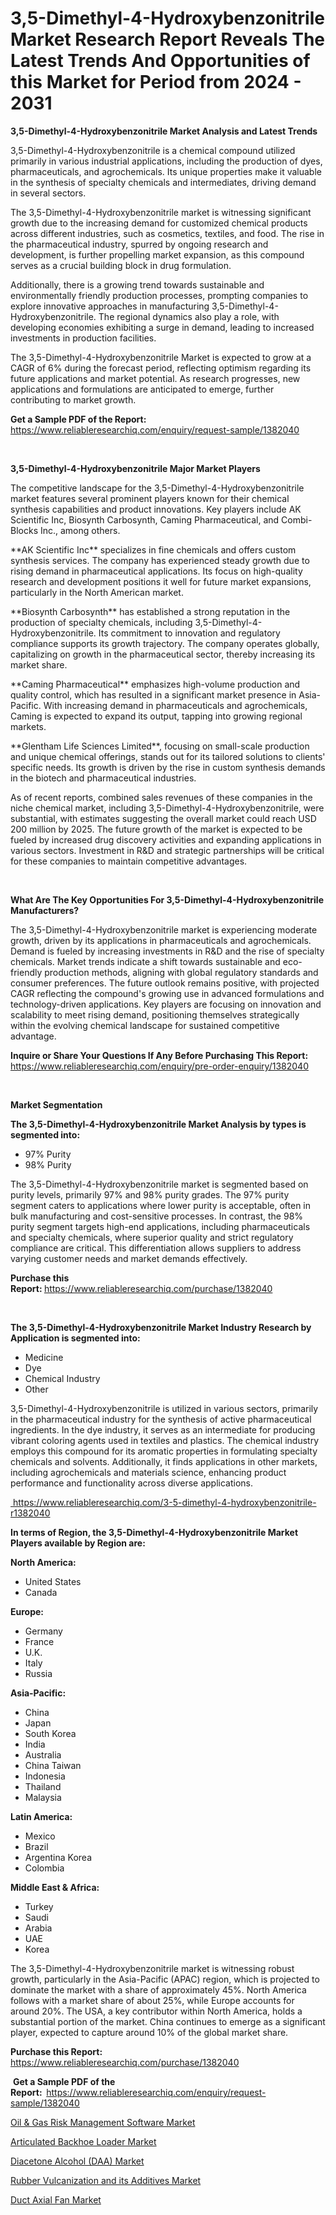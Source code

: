 <p><h1>3,5-Dimethyl-4-Hydroxybenzonitrile Market Research Report Reveals The Latest Trends And Opportunities of this Market for Period from 2024 - 2031</h1></p><p><strong>3,5-Dimethyl-4-Hydroxybenzonitrile Market Analysis and Latest Trends</strong></p>
<p><p>3,5-Dimethyl-4-Hydroxybenzonitrile is a chemical compound utilized primarily in various industrial applications, including the production of dyes, pharmaceuticals, and agrochemicals. Its unique properties make it valuable in the synthesis of specialty chemicals and intermediates, driving demand in several sectors.</p><p>The 3,5-Dimethyl-4-Hydroxybenzonitrile market is witnessing significant growth due to the increasing demand for customized chemical products across different industries, such as cosmetics, textiles, and food. The rise in the pharmaceutical industry, spurred by ongoing research and development, is further propelling market expansion, as this compound serves as a crucial building block in drug formulation.</p><p>Additionally, there is a growing trend towards sustainable and environmentally friendly production processes, prompting companies to explore innovative approaches in manufacturing 3,5-Dimethyl-4-Hydroxybenzonitrile. The regional dynamics also play a role, with developing economies exhibiting a surge in demand, leading to increased investments in production facilities.</p><p>The 3,5-Dimethyl-4-Hydroxybenzonitrile Market is expected to grow at a CAGR of 6% during the forecast period, reflecting optimism regarding its future applications and market potential. As research progresses, new applications and formulations are anticipated to emerge, further contributing to market growth.</p></p>
<p><strong>Get a Sample PDF of the Report:&nbsp;</strong> <a href="https://www.reliableresearchiq.com/enquiry/request-sample/1382040">https://www.reliableresearchiq.com/enquiry/request-sample/1382040</a></p>
<p>&nbsp;</p>
<p><strong>3,5-Dimethyl-4-Hydroxybenzonitrile Major Market Players</strong></p>
<p><p>The competitive landscape for the 3,5-Dimethyl-4-Hydroxybenzonitrile market features several prominent players known for their chemical synthesis capabilities and product innovations. Key players include AK Scientific Inc, Biosynth Carbosynth, Caming Pharmaceutical, and Combi-Blocks Inc., among others.</p><p>**AK Scientific Inc** specializes in fine chemicals and offers custom synthesis services. The company has experienced steady growth due to rising demand in pharmaceutical applications. Its focus on high-quality research and development positions it well for future market expansions, particularly in the North American market.</p><p>**Biosynth Carbosynth** has established a strong reputation in the production of specialty chemicals, including 3,5-Dimethyl-4-Hydroxybenzonitrile. Its commitment to innovation and regulatory compliance supports its growth trajectory. The company operates globally, capitalizing on growth in the pharmaceutical sector, thereby increasing its market share.</p><p>**Caming Pharmaceutical** emphasizes high-volume production and quality control, which has resulted in a significant market presence in Asia-Pacific. With increasing demand in pharmaceuticals and agrochemicals, Caming is expected to expand its output, tapping into growing regional markets.</p><p>**Glentham Life Sciences Limited**, focusing on small-scale production and unique chemical offerings, stands out for its tailored solutions to clients' specific needs. Its growth is driven by the rise in custom synthesis demands in the biotech and pharmaceutical industries.</p><p>As of recent reports, combined sales revenues of these companies in the niche chemical market, including 3,5-Dimethyl-4-Hydroxybenzonitrile, were substantial, with estimates suggesting the overall market could reach USD 200 million by 2025. The future growth of the market is expected to be fueled by increased drug discovery activities and expanding applications in various sectors. Investment in R&D and strategic partnerships will be critical for these companies to maintain competitive advantages.</p></p>
<p>&nbsp;</p>
<p><strong>What Are The Key Opportunities For 3,5-Dimethyl-4-Hydroxybenzonitrile Manufacturers?</strong></p>
<p><p>The 3,5-Dimethyl-4-Hydroxybenzonitrile market is experiencing moderate growth, driven by its applications in pharmaceuticals and agrochemicals. Demand is fueled by increasing investments in R&D and the rise of specialty chemicals. Market trends indicate a shift towards sustainable and eco-friendly production methods, aligning with global regulatory standards and consumer preferences. The future outlook remains positive, with projected CAGR reflecting the compound's growing use in advanced formulations and technology-driven applications. Key players are focusing on innovation and scalability to meet rising demand, positioning themselves strategically within the evolving chemical landscape for sustained competitive advantage.</p></p>
<p><strong>Inquire or Share Your Questions If Any Before Purchasing This Report:</strong> <a href="https://www.reliableresearchiq.com/enquiry/pre-order-enquiry/1382040">https://www.reliableresearchiq.com/enquiry/pre-order-enquiry/1382040</a></p>
<p>&nbsp;</p>
<p><strong>Market Segmentation</strong></p>
<p><strong>The 3,5-Dimethyl-4-Hydroxybenzonitrile Market Analysis by types is segmented into:</strong></p>
<p><ul><li>97% Purity</li><li>98% Purity</li></ul></p>
<p><p>The 3,5-Dimethyl-4-Hydroxybenzonitrile market is segmented based on purity levels, primarily 97% and 98% purity grades. The 97% purity segment caters to applications where lower purity is acceptable, often in bulk manufacturing and cost-sensitive processes. In contrast, the 98% purity segment targets high-end applications, including pharmaceuticals and specialty chemicals, where superior quality and strict regulatory compliance are critical. This differentiation allows suppliers to address varying customer needs and market demands effectively.</p></p>
<p><strong>Purchase this Report:&nbsp;</strong><a href="https://www.reliableresearchiq.com/purchase/1382040">https://www.reliableresearchiq.com/purchase/1382040</a></p>
<p>&nbsp;</p>
<p><strong>The 3,5-Dimethyl-4-Hydroxybenzonitrile Market Industry Research by Application is segmented into:</strong></p>
<p><ul><li>Medicine</li><li>Dye</li><li>Chemical Industry</li><li>Other</li></ul></p>
<p><p>3,5-Dimethyl-4-Hydroxybenzonitrile is utilized in various sectors, primarily in the pharmaceutical industry for the synthesis of active pharmaceutical ingredients. In the dye industry, it serves as an intermediate for producing vibrant coloring agents used in textiles and plastics. The chemical industry employs this compound for its aromatic properties in formulating specialty chemicals and solvents. Additionally, it finds applications in other markets, including agrochemicals and materials science, enhancing product performance and functionality across diverse applications.</p></p>
<p><a href="https://www.reliableresearchiq.com/3-5-dimethyl-4-hydroxybenzonitrile-r1382040">&nbsp;https://www.reliableresearchiq.com/3-5-dimethyl-4-hydroxybenzonitrile-r1382040</a></p>
<p><strong>In terms of Region, the 3,5-Dimethyl-4-Hydroxybenzonitrile Market Players available by Region are:</strong></p>
<p>
    <p> <strong> North America: </strong>
        <ul>
            <li>United States</li>
            <li>Canada</li>
        </ul>
        </p> 
    <p> <strong> Europe: </strong>
        <ul>
            <li>Germany</li>
            <li>France</li>
            <li>U.K.</li>
            <li>Italy</li>
            <li>Russia</li>
        </ul>
        </p> 
    <p> <strong> Asia-Pacific: </strong>
        <ul>
            <li>China</li>
            <li>Japan</li>
            <li>South Korea</li>
            <li>India</li>
            <li>Australia</li>
            <li>China Taiwan</li>
            <li>Indonesia</li>
            <li>Thailand</li>
            <li>Malaysia</li>
        </ul>
        </p> 
    <p> <strong> Latin America: </strong>
        <ul>
            <li>Mexico</li>
            <li>Brazil</li>
            <li>Argentina Korea</li>
            <li>Colombia</li>
        </ul>
        </p> 
    <p> <strong> Middle East & Africa: </strong>
        <ul>
            <li>Turkey</li>
            <li>Saudi</li>
            <li>Arabia</li>
            <li>UAE</li>
            <li>Korea</li>
        </ul>
    </p>
    </p>
<p><p>The 3,5-Dimethyl-4-Hydroxybenzonitrile market is witnessing robust growth, particularly in the Asia-Pacific (APAC) region, which is projected to dominate the market with a share of approximately 45%. North America follows with a market share of about 25%, while Europe accounts for around 20%. The USA, a key contributor within North America, holds a substantial portion of the market. China continues to emerge as a significant player, expected to capture around 10% of the global market share.</p></p>
<p><strong>Purchase this Report: </strong><a href="https://www.reliableresearchiq.com/purchase/1382040">https://www.reliableresearchiq.com/purchase/1382040</a></p>
<p>&nbsp;<strong>Get a Sample PDF of the Report:&nbsp;&nbsp;</strong><a href="https://www.reliableresearchiq.com/enquiry/request-sample/1382040">https://www.reliableresearchiq.com/enquiry/request-sample/1382040</a></p>
<p><strong></strong></p>
<p><p><a href="https://github.com/jeffreybishop26/Market-Research-Report-List-1/blob/main/oil-gas-risk-management-software-market.md">Oil & Gas Risk Management Software Market</a></p><p><a href="https://www.linkedin.com/pulse/what-factors-influence-articulated-backhoe-loader-market-coming-qxs2e?trackingId=5E7ZA1tWT4aISLcIKS%2BhsQ%3D%3D">Articulated Backhoe Loader Market</a></p><p><a href="https://issuu.com/reportprime-2/docs/diacetone-alcohol-daa-market-size-2_f864fe10b6eb15">Diacetone Alcohol (DAA) Market</a></p><p><a href="https://issuu.com/reportprime-2/docs/rubber-vulcanization-and-its-additi_c4f6352245e88f">Rubber Vulcanization and its Additives Market</a></p><p><a href="https://www.linkedin.com/pulse/global-duct-axial-fan-market-analysis-key-trends-future-projections-deaye?trackingId=l5yPV1LASkynvkuOZ%2Ft2UQ%3D%3D">Duct Axial Fan Market</a></p></p>